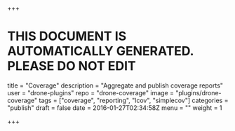 +++

# THIS DOCUMENT IS AUTOMATICALLY GENERATED. PLEASE DO NOT EDIT

title = "Coverage"
description = "Aggregate and publish coverage reports"
user = "drone-plugins"
repo = "drone-coverage"
image = "plugins/drone-coverage"
tags = ["coverage", "reporting", "lcov", "simplecov"]
categories = "publish"
draft = false
date = 2016-01-27T02:34:58Z
menu = ""
weight = 1

+++


